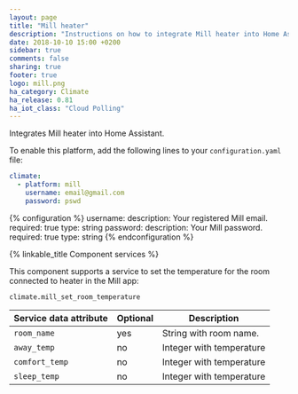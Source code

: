 ```yaml
---
layout: page
title: "Mill heater"
description: "Instructions on how to integrate Mill heater into Home Assistant."
date: 2018-10-10 15:00 +0200
sidebar: true
comments: false
sharing: true
footer: true
logo: mill.png
ha_category: Climate
ha_release: 0.81
ha_iot_class: "Cloud Polling"
---
```


Integrates Mill heater into Home Assistant.


To enable this platform, add the following lines to your `configuration.yaml` file:

```yaml
climate:
  - platform: mill
    username: email@gmail.com
    password: pswd
```

{% configuration %}
username:
  description: Your registered Mill email.
  required: true
  type: string
password:
  description: Your Mill password.
  required: true
  type: string 
{% endconfiguration %}

{% linkable_title Component services %}

This component supports a service to set the temperature for the room connected to heater in the Mill app:

`climate.mill_set_room_temperature`



| Service data attribute | Optional | Description |
| ---------------------- | -------- | ----------- |
| `room_name` | yes | String with room name.
| `away_temp` | no | Integer with temperature
| `comfort_temp` | no | Integer with temperature
| `sleep_temp` | no | Integer with temperature
